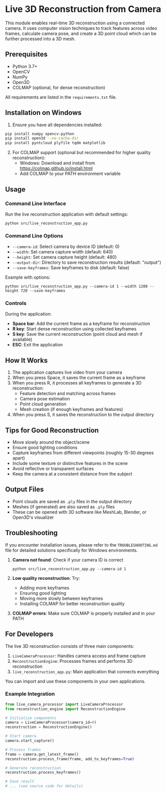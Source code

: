 # Live 3D Reconstruction from Camera

This module enables real-time 3D reconstruction using a connected camera. It uses computer vision techniques to track features across video frames, calculate camera pose, and create a 3D point cloud which can be further processed into a 3D mesh.

## Prerequisites

- Python 3.7+
- OpenCV
- NumPy
- Open3D
- COLMAP (optional, for dense reconstruction)

All requirements are listed in the `requirements.txt` file.

## Installation on Windows

1. Ensure you have all dependencies installed:

```bash
pip install numpy opencv-python
pip install open3d --no-cache-dir
pip install pyntcloud plyfile tqdm matplotlib
```

2. For COLMAP support (optional but recommended for higher quality reconstruction):
   - Windows: Download and install from https://colmap.github.io/install.html
   - Add COLMAP to your PATH environment variable

## Usage

### Command Line Interface

Run the live reconstruction application with default settings:

```
python src/live_reconstruction_app.py
```

### Command Line Options

- `--camera-id`: Select camera by device ID (default: 0)
- `--width`: Set camera capture width (default: 640)
- `--height`: Set camera capture height (default: 480)
- `--output-dir`: Directory to save reconstruction results (default: "output")
- `--save-keyframes`: Save keyframes to disk (default: false)

Example with options:

```
python src/live_reconstruction_app.py --camera-id 1 --width 1280 --height 720 --save-keyframes
```

### Controls

During the application:

- **Space bar**: Add the current frame as a keyframe for reconstruction
- **R key**: Start dense reconstruction using collected keyframes
- **S key**: Save the current reconstruction (point cloud and mesh if available)
- **ESC**: Exit the application

## How It Works

1. The application captures live video from your camera
2. When you press Space, it saves the current frame as a keyframe
3. When you press R, it processes all keyframes to generate a 3D reconstruction:
   - Feature detection and matching across frames
   - Camera pose estimation
   - Point cloud generation
   - Mesh creation (if enough keyframes and features)
4. When you press S, it saves the reconstruction to the output directory

## Tips for Good Reconstruction

- Move slowly around the object/scene
- Ensure good lighting conditions
- Capture keyframes from different viewpoints (roughly 15-30 degrees apart)
- Include some texture or distinctive features in the scene
- Avoid reflective or transparent surfaces
- Keep the camera at a consistent distance from the subject

## Output Files

- Point clouds are saved as `.ply` files in the output directory
- Meshes (if generated) are also saved as `.ply` files
- These can be opened with 3D software like MeshLab, Blender, or Open3D's visualizer

## Troubleshooting

If you encounter installation issues, please refer to the `TROUBLESHOOTING.md` file for detailed solutions specifically for Windows environments.

1. **Camera not found**: Check if your camera ID is correct
   ```
   python src/live_reconstruction_app.py --camera-id 1
   ```

2. **Low quality reconstruction**: Try:
   - Adding more keyframes
   - Ensuring good lighting
   - Moving more slowly between keyframes
   - Installing COLMAP for better reconstruction quality

3. **COLMAP errors**: Make sure COLMAP is properly installed and in your PATH

## For Developers

The live 3D reconstruction consists of three main components:

1. `LiveCameraProcessor`: Handles camera access and frame capture
2. `ReconstructionEngine`: Processes frames and performs 3D reconstruction
3. `live_reconstruction_app.py`: Main application that connects everything

You can import and use these components in your own applications.

### Example Integration

```python
from live_camera_processor import LiveCameraProcessor
from reconstruction_engine import ReconstructionEngine

# Initialize components
camera = LiveCameraProcessor(camera_id=0)
reconstruction = ReconstructionEngine()

# Start camera
camera.start_capture()

# Process frames
frame = camera.get_latest_frame()
reconstruction.process_frame(frame, add_to_keyframes=True)

# Generate reconstruction
reconstruction.process_keyframes()

# Save result
# ... (see source code for details)
``` 